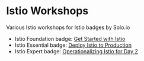 # Istio Workshops

Various Istio workshops for Istio badges by Solo.io

* Istio Foundation badge: [Get Started with Istio](istio-basics/)
* Istio Essential badge: [Deploy Istio to Production](deploy-istio/)
* Istio Expert badge: [Operationalizing Istio for Day 2](istio-expert/)


